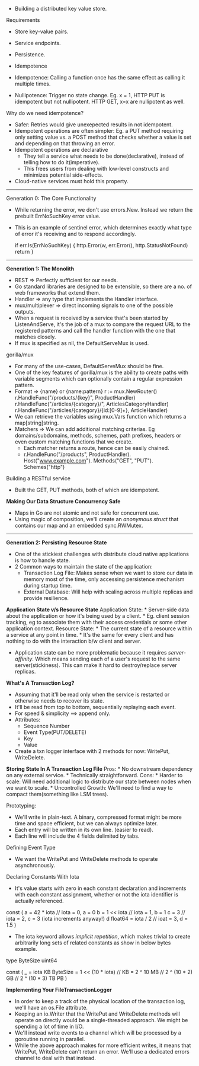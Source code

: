 * Building a distributed key value store.

Requirements 
* Store key-value pairs.
* Service endpoints.
* Persistence.
* Idempotence

* Idempotence: Calling a function once has the same effect as calling it multiple times.
* Nullipotence: Trigger no state change. Eg. x = 1, HTTP PUT is idempotent but not nullipotent. HTTP GET, x=x are nullipotent as well.

Why do we need idempotence?
* Safer: Retries would give unexepected results in not idempotent.
* Idempotent operations are often simpler: Eg. a PUT method requiring only setting value vs. a POST method that checks whether a value is set and depending on that throwing an error.
* Idempotent operations are declarative 
    * They tell a service what needs to be done(declarative), instead of telling how to do it(imperative).
    * This frees users from dealing with low-level constructs and minimizes potential side-effects.
* Cloud-native services must hold this property.

************************************************************************************

Generation 0: The Core Functionality
* While returning the error, we don't use errors.New. Instead we return the prebuilt ErrNoSuchKey error value.
* This is an example of sentinel error, which determines exactly what type of error it's receiving and to respond accordingly.

    if err.Is(ErrNoSuchKey) {
        http.Error(w, err.Error(), http.StatusNotFound)
        return
    }

***********************************************************************************

**Generation 1: The Monolith**
* REST => Perfectly sufficient for our needs.
* Go standard libraries are designed to be extensible, so there are a no. of web frameworks that extend them. 
* Handler => any type that implements the Handler interface.
* mux/multiplexer => direct incoming signals to one of the possible outputs.
* When a request is received by a service that's been started by ListenAndServe, it's the job of a mux to compare the request URL to the registered patterns and call the handler function with the one that matches closely.
* If mux is specified as nil, the DefaultServeMux is used.

gorilla/mux
* For many of the use-cases, DefaultServeMux should be fine.
* One of the key features of gorilla/mux is the ability to create paths with variable segments which can optionally contain a regular expression pattern.
* Format => {name} or {name:pattern}
    r := mux.NewRouter()
    r.HandleFunc("/products/{key}", ProductHandler)
    r.HandleFunc("/articles/{category}/", ArticlesCategoryHandler)
    r.HandleFunc("/articles/{category}/{id:[0-9]+}, ArticleHandler)
* We can retrieve the variables using mux.Vars function which returns a map[string]string.
* Matchers => We can add additional matching criterias. Eg domains/subdomains, methods, schemes, path prefixes, headers or even custom matching functions that we create. 
    * Each matcher returns a route, hence can be easily chained.
    * r.HandleFunc("/products", ProductHandler).
        Host("www.example.com").
        Methods("GET", "PUT").
        Schemes("http")

Building a RESTful service
* Built the GET, PUT methods, both of which are idempotent.

**Making Our Data Structure Concurrency Safe**
* Maps in Go are not atomic and not safe for concurrent use.
* Using magic of composition, we'll create an *anonymous struct* that contains our map and an embedded sync.RWMutex.

***********************************************************************************

**Generation 2: Persisting Resource State**
* One of the stickiest challenges with distribute cloud native applications is how to handle state. 
* 2 Common ways to maintain the state of the application:
    * Transaction Log File: Makes sense when we want to store our data in memory most of the time, only accessing persistence mechanism during startup time.
    * External Database: Will help with scaling across multiple replicas and provide resilience. 

**Application State v/s Resource State**
Application State:
    * Server-side data about the application or how it's being used by a client.
    * Eg. client session tracking, eg to associate them with their access credentials or some other application context.
Resource State:
    * The current state of a resource within a service at any point in time.
    * It's the same for every client and has nothing to do with the interaction b/w client and server.

* Application state can be more problematic because it requires *server-affinity*. Which means sending each of a user's request to the same server(stickiness). This can make it hard to destroy/replace server replicas.

**What's A Transaction Log?**
* Assuming that it'll be read only when the service is restarted or otherwise needs to recover its state.
* It'll be read from top to bottom, sequentially replaying each event.
* For speed & simplicity ==> append only.
* Attributes:
    * Sequence Number
    * Event Type(PUT/DELETE)
    * Key
    * Value
* Create a txn logger interface with 2 methods for now: WritePut, WriteDelete.

**Storing State In A Transaction Log File**
Pros:
    * No downstream dependency on any external service.
    * Technically straightforward.
Cons:
    * Harder to scale: Will need additional logic to distribute our state between nodes when we want to scale.
    * Uncontrolled Growth: We'll need to find a way to compact them(something like LSM trees).

Prototyping: 
* We'll write in plain-text. A binary, compressed format might be more time and space efficient, but we can always optimize later.
* Each entry will be written in its own line. (easier to read).
* Each line will include the 4 fields delimited by tabs.

Defining Event Type
* We want the WritePut and WriteDelete methods to operate asynchronously.

Declaring Constants With Iota

* It's value starts with zero in each constant declaration and increments with each constant assignment, whether or not the iota identifier is actually referenced.

const (
    a = 42 * iota   // iota = 0, a = 0
    b = 1 << iota   // iota = 1, b = 1
    c = 3           // iota = 2, c = 3  (iota increments anyway!)
    d float64 = iota / 2 // ioat = 3, d = 1.5 
)

* The iota keyword allows *implicit repetition*, which makes trivial to create arbitrarily long sets of related constants as show in below bytes example.

type ByteSize uint64

const (
    _ = iota
    KB ByteSize = 1 << (10 * iota) // KB = 2 ^ 10
    MB // 2 ^ (10 * 2)
    GB // 2 ^ (10 * 3)
    TB
    PB
)

**Implementing Your FileTransactionLogger**
* In order to keep a track of the physical location of the transaction log, we'll have an os.File attribute.
* Keeping an io.Writer that the WritePut and WriteDelete methods will operate on directly would be a single-threaded approach. We might be spending a lot of time in I/O.
* We'll instead write events to a channel which will be processed by a goroutine running in parallel.
* While the above approach makes for more efficient writes, it means that WritePut, WriteDelete can't return an error. We'll use a dedicated errors channel to deal with that instead.
